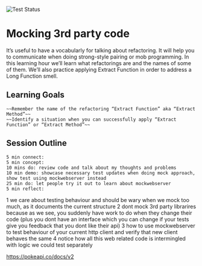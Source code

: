 ![Test Status](../../workflows/test/badge.svg)

# Mocking 3rd party code

It’s useful to have a vocabularly for talking about refactoring. It will help you to communicate when doing strong-style pairing or mob programming. In this learning hour we’ll learn what refactorings are and the names of some of them. We’ll also practice applying Extract Function in order to address a Long Function smell.


## Learning Goals

    ~~Remember the name of the refactoring “Extract Function” aka “Extract Method”~~
    ~~Identify a situation when you can successfully apply “Extract Function” or “Extract Method”~~

## Session Outline

    5 min connect: 
    5 min concept: 
    10 mins do: review code and talk about my thoughts and problems
    10 min demo: showcase necessary test updates when doing mock approach, show test using mockwebserver instead
    25 min do: let people try it out to learn about mockwebserver
    5 min reflect: 
    
    
   1  we care about testing behaviour and should be wary when we mock too much, as it documents the current structure
  2  dont mock 3rd party librarires because as we see, you suddenly have work to do when they change their code (plus you dont have an interface which you can change if your tests give you feedback that you dont like their api)
  3  how to use mockwebserver to test behaviour of your current http client and verify that new client behaves the same
   4 notice how all this web related code is intermingled with logic we could test separately 


https://pokeapi.co/docs/v2
